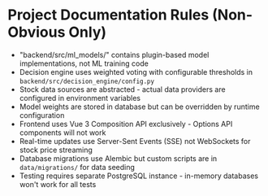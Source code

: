 # Project Documentation Rules (Non-Obvious Only)

- "backend/src/ml_models/" contains plugin-based model implementations, not ML training code
- Decision engine uses weighted voting with configurable thresholds in `backend/src/decision_engine/config.py`
- Stock data sources are abstracted - actual data providers are configured in environment variables
- Model weights are stored in database but can be overridden by runtime configuration
- Frontend uses Vue 3 Composition API exclusively - Options API components will not work
- Real-time updates use Server-Sent Events (SSE) not WebSockets for stock price streaming
- Database migrations use Alembic but custom scripts are in `data/migrations/` for data seeding
- Testing requires separate PostgreSQL instance - in-memory databases won't work for all tests
